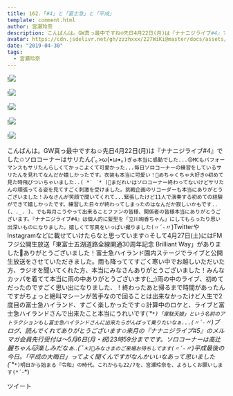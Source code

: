 ```yaml
---
title: 162.「#4」と「富士急」と「平成」
template: comment.html
author: 宮瀬玲奈
description: こんばんは。GW真っ最中ですね☺️先日4月22日(月)は『ナナニジライブ#4』でした✩ソロコーナーはサリたん(´｡&gt;ω(•ω•｡`)ぎゅ本当に感動でした...😢MCもパフォーマンスもサリたんらしくてかっこよくて可愛かった......
avatar: https://cdn.jsdelivr.net/gh/zzzhxxx/227WiKi@master/docs/assets/photo/avatar/reina.jpg
date: "2019-04-30"
tags:
  - 宮瀬玲奈
---
```


!![](https://cdn.jsdelivr.net/gh/227WiKi/227WiKi-image@master/blog-image/reina-2019-04-30_1.jpg)

!![](https://cdn.jsdelivr.net/gh/227WiKi/227WiKi-image@master/blog-image/reina-2019-04-30_2.jpg)

!![](https://cdn.jsdelivr.net/gh/227WiKi/227WiKi-image@master/blog-image/reina-2019-04-30_3.jpg)

!![](https://cdn.jsdelivr.net/gh/227WiKi/227WiKi-image@master/blog-image/reina-2019-04-30_4.jpg)

!![](https://cdn.jsdelivr.net/gh/227WiKi/227WiKi-image@master/blog-image/reina-2019-04-30_5.jpg)


こんばんは。GW真っ最中ですね☺️先日4月22日(月)は『ナナニジライブ#4』でした✩ソロコーナーはサリたん(´｡>ω(•ω•｡`)ぎゅ本当に感動でした...😢MCもパフォーマンスもサリたんらしくてかっこよくて可愛かった...毎日ソロコーナーの練習をしているサリたんを見れてなんだか嬉しかったです。衣装も本当に可愛い！💓めちゃくちゃ大好き☺️初めて見た時飛びついちゃいました..( *˙ ˙* )💓まだれいはソロコーナー終わってないけどサリたんの頑張ってる姿を見てすごく刺激を受けました。挑戦企画のリコーダーも本当にありがとうございました！みなさんが笑顔で聞いてくれて...緊張したけど11人で演奏する初めての経験ができて嬉しかったです。練習した日々が終わってしまったのはなんだか寂しいかもです..(、._. )、でも毎月こうやって出来ることファンの皆様、関係者の皆様本当にありがとうございます。『ナナニジライブ#4』は個人的に髪型を「立川絢香ちゃん」にしてもらったり思い出深いものになりました。嬉しくて写真をいっぱい撮りました(〃´-`〃)TwitterやInstagramなどに載せていけたらなと思っています✩そして4月27日(土)にはFMフジ公開生放送「東富士五湖道路全線開通30周年記念 Brilliant Way」がありました🎉ありがとうございました！富士急ハイランド園内ステージでライブと公開生放送をさせていただきました。雨も降っててすごく寒い中でお越しいただいた方、ラジオを聞いてくれた方、本当にみなさんありがとうございました！みんなカッパを着てて本当に雨の中ありがとうございます(;_;)雨の中のライブ、初めてだったのですごく思い出になりました、！終わったあと帰るまで時間があったんですがちょっと絶叫マシーンが苦手なので回ることは出来なかったけど人生で2度目の富士急ハイランド、すごく楽しかったです☺️計算中のロケと、ライブと富士急ハイランドさんで出来たこと本当にうれいです(*´°`*)「韋駄天娘」という名前のアトラクションもし富士急ハイランドさんに出来たらがんばって乗りたいなぁ...(〃´-`〃)ブログ、読んでくれてありがとうございます✩来月の『ナナニジライブ#5』のメルマガ会員先行受付は〜5月6日(月・祝)23時59分までです。ソロコーナーは高辻麗ちゃん🐱楽しみだなぁ..(´˘`＊)💓みなさまのご来場お待ちしてます(〃´-`〃)平成最後の今日。「平成の大晦日」ってよく聞くんですがなんかいいなあって思いました(*´°`*)明日から始まる『令和』の時代。これからも22/7を、宮瀬玲奈を、よろしくお願いします(*´ｰ`*)


ツイート



